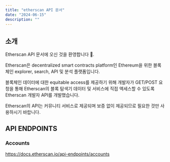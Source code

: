```yaml
---
title: "etherscan API 문서"
date: "2024-06-15"
description: ""
---
```


## 소개

Etherscan API 문서에 오신 것을 환영합니다 🚀.

Etherscan은 decentralized smart contracts platform인 Ethereum을 위한 블록체인 explorer, search, API 및 분석 플랫폼입니다.

블록체인 데이터에 대한 equitable access를 제공하기 위해 개발자가 GET/POST 요청을 통해 Etherscan의 블록 탐색기 데이터 및 서비스에 직접 액세스할 수 있도록 Etherscan 개발자 API를 개발했습니다.

Etherscan의 API는 커뮤니티 서비스로 제공되며 보증 없이 제공되므로 필요한 것만 사용하시기 바랍니다.

## API ENDPOINTS

### Accounts

https://docs.etherscan.io/api-endpoints/accounts

